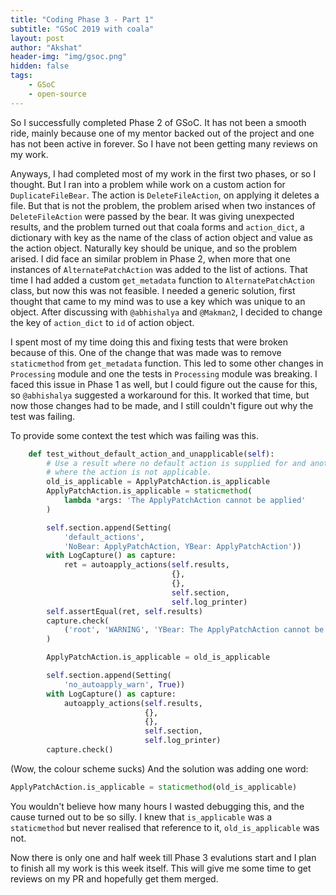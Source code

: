 ```yaml
---
title: "Coding Phase 3 - Part 1"
subtitle: "GSoC 2019 with coala"
layout: post
author: "Akshat"
header-img: "img/gsoc.png"
hidden: false
tags:
    - GSoC
    - open-source
---
```


So I successfully completed Phase 2 of GSoC. It has not been a smooth ride, mainly because one of my mentor backed out of the project and one has not been active in forever. So I have not been getting many reviews on my work.

Anyways, I had completed most of my work in the first two phases, or so I thought. But I ran into a problem while work on a custom action for `DuplicateFileBear`. The action is `DeleteFileAction`, on applying it deletes a file. But that is not the problem, the problem arised when two instances of `DeleteFileAction` were passed by the bear. It was giving unexpected results, and the problem turned out that coala forms and `action_dict`, a dictionary with key as the name of the class of action object and value as the action object. Naturally key should be unique, and so the problem arised. I did face an similar problem in Phase 2, when more that one instances of `AlternatePatchAction` was added to the list of actions. That time I had added a custom `get_metadata` function to `AlternatePatchAction` class, but now this was not feasible. I needed a generic solution, first thought that came to my mind was to use a key which was unique to an object. After discussing with `@abhishalya` and `@Makman2`, I decided to change the key of `action_dict` to `id` of action object.

I spent most of my time doing this and fixing tests that were broken because of this. One of the change that was made was to remove `staticmethod` from `get_metadata` function. This led to some other changes in `Processing` module and one the tests in `Processing` module was breaking. I faced this issue in Phase 1 as well, but I could figure out the cause for this, so `@abhishalya` suggested a workaround for this. It worked that time, but now those changes had to be made, and I still couldn't figure out why the test was failing.

To provide some context the test which was failing was this.
```python
    def test_without_default_action_and_unapplicable(self):
        # Use a result where no default action is supplied for and another one
        # where the action is not applicable.
        old_is_applicable = ApplyPatchAction.is_applicable
        ApplyPatchAction.is_applicable = staticmethod(
            lambda *args: 'The ApplyPatchAction cannot be applied'
        )

        self.section.append(Setting(
            'default_actions',
            'NoBear: ApplyPatchAction, YBear: ApplyPatchAction'))
        with LogCapture() as capture:
            ret = autoapply_actions(self.results,
                                    {},
                                    {},
                                    self.section,
                                    self.log_printer)
        self.assertEqual(ret, self.results)
        capture.check(
            ('root', 'WARNING', 'YBear: The ApplyPatchAction cannot be applied')
        )

        ApplyPatchAction.is_applicable = old_is_applicable

        self.section.append(Setting(
            'no_autoapply_warn', True))
        with LogCapture() as capture:
            autoapply_actions(self.results,
                              {},
                              {},
                              self.section,
                              self.log_printer)
        capture.check()

```
(Wow, the colour scheme sucks)
And the solution was adding one word: 
```python
ApplyPatchAction.is_applicable = staticmethod(old_is_applicable)
```

You wouldn't believe how many hours I wasted debugging this, and the cause turned out to be so silly. I knew that `is_applicable` was a `staticmethod` but never realised that reference to it, `old_is_applicable` was not.

Now there is only one and half week till Phase 3 evalutions start and I plan to finish all my work is this week itself. This will give me some time to get reviews on my PR and hopefully get them merged.
